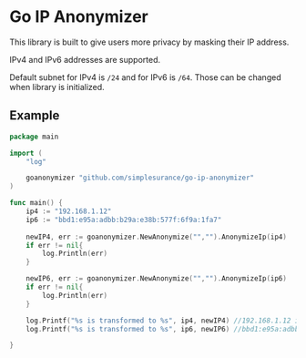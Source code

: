 # Go IP Anonymizer

This library is built to give users more privacy by masking their IP address.

IPv4 and IPv6 addresses are supported. 

Default subnet for IPv4 is `/24` and for IPv6 is `/64`. Those can be changed when library is initialized.

## Example
```go
package main

import (
	"log"

	goanonymizer "github.com/simplesurance/go-ip-anonymizer"
)

func main() {
	ip4 := "192.168.1.12"
	ip6 := "bbd1:e95a:adbb:b29a:e38b:577f:6f9a:1fa7"
	
	newIP4, err := goanonymizer.NewAnonymize("","").AnonymizeIp(ip4)
	if err != nil{
		log.Println(err)
	}

	newIP6, err := goanonymizer.NewAnonymize("","").AnonymizeIp(ip6)
	if err != nil{
		log.Println(err)
	}

	log.Printf("%s is transformed to %s", ip4, newIP4) //192.168.1.12 is transformed to 192.168.1.0
	log.Printf("%s is transformed to %s", ip6, newIP6) //bbd1:e95a:adbb:b29a:e38b:577f:6f9a:1fa7 is transformed to bbd1:e95a:adbb:b29a::

}
```
